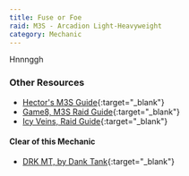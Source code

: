 ```yaml
---
title: Fuse or Foe
raid: M3S - Arcadion Light-Heavyweight
category: Mechanic
---
```


Hnnnggh

### Other Resources

* [Hector's M3S Guide](https://youtu.be/R_T6l_nKwlw?t=143&si=33kxqYEW-tuasheD){:target="_blank"}
* [Game8, M3S Raid Guide](https://game8.co/games/Final-Fantasy-XIV/archives/463430#hm_105){:target="_blank"}
* [Icy Veins, Raid Guide](https://www.icy-veins.com/ffxiv/aac-light-heavyweight-m3-savage-raid-guide#phase-one-strategy){:target="_blank"}

#### Clear of this Mechanic

* [DRK MT, by Dank Tank](https://youtu.be/L-MmoECIUv8?t=517){:target="_blank"}
